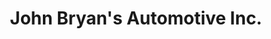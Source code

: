 ---
title: "John Bryan's Automotive Inc."
url: /marianna/john-bryans-automotive-inc/
shop: Autowerkstatt
---